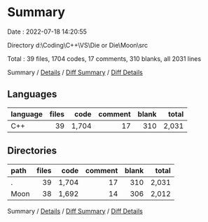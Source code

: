 # Summary

Date : 2022-07-18 14:20:55

Directory d:\\Coding\\C++\\VS\\Die or Die\\Moon\\src

Total : 39 files,  1704 codes, 17 comments, 310 blanks, all 2031 lines

Summary / [Details](details.md) / [Diff Summary](diff.md) / [Diff Details](diff-details.md)

## Languages
| language | files | code | comment | blank | total |
| :--- | ---: | ---: | ---: | ---: | ---: |
| C++ | 39 | 1,704 | 17 | 310 | 2,031 |

## Directories
| path | files | code | comment | blank | total |
| :--- | ---: | ---: | ---: | ---: | ---: |
| . | 39 | 1,704 | 17 | 310 | 2,031 |
| Moon | 38 | 1,692 | 14 | 306 | 2,012 |

Summary / [Details](details.md) / [Diff Summary](diff.md) / [Diff Details](diff-details.md)